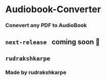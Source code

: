 # Audiobook-Converter

### Conevert any PDF to AudioBook

```next-release ```  coming soon 🚧
---
```rudrakshkarpe```
---
    
 ### Made by rudrakshkarpe